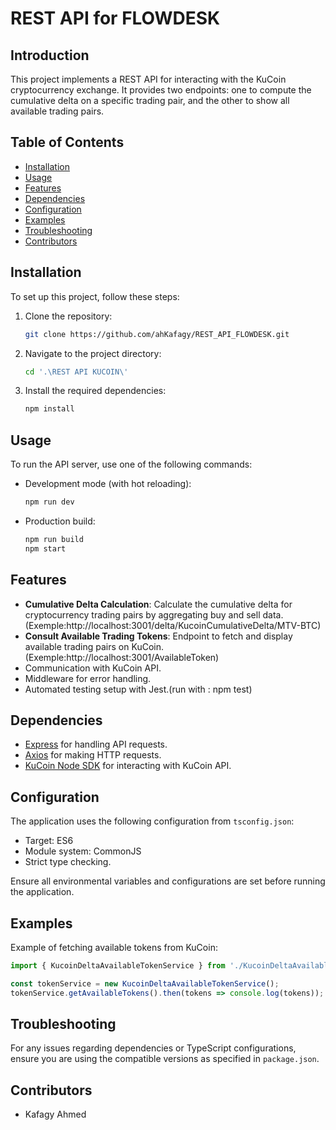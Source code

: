 # REST API for FLOWDESK

## Introduction
This project implements a REST API for interacting with the KuCoin cryptocurrency exchange. It provides two endpoints: one to compute the cumulative delta on a specific trading pair, and the other to show all available trading pairs.

## Table of Contents
- [Installation](#installation)
- [Usage](#usage)
- [Features](#features)
- [Dependencies](#dependencies)
- [Configuration](#configuration)
- [Examples](#examples)
- [Troubleshooting](#troubleshooting)
- [Contributors](#contributors)


## Installation
To set up this project, follow these steps:
1. Clone the repository:
   ```bash
   git clone https://github.com/ahKafagy/REST_API_FLOWDESK.git
   ```
2. Navigate to the project directory:
   ```bash
   cd '.\REST API KUCOIN\'
   ```
3. Install the required dependencies:
   ```bash
   npm install
   ```

## Usage
To run the API server, use one of the following commands:
- Development mode (with hot reloading):
  ```bash
  npm run dev
  ```
- Production build:
  ```bash
  npm run build
  npm start
  ```

## Features
- **Cumulative Delta Calculation**: Calculate the cumulative delta for cryptocurrency trading pairs by aggregating buy and sell data.
(Exemple:http://localhost:3001/delta/KucoinCumulativeDelta/MTV-BTC)
- **Consult Available Trading Tokens**: Endpoint to fetch and display available trading pairs on KuCoin.
(Exemple:http://localhost:3001/AvailableToken) 
- Communication with KuCoin API.
- Middleware for error handling.
- Automated testing setup with Jest.(run with :  npm test)

## Dependencies
- [Express](http://expressjs.com/) for handling API requests.
- [Axios](https://github.com/axios/axios) for making HTTP requests.
- [KuCoin Node SDK](https://www.npmjs.com/package/kucoin) for interacting with KuCoin API.

## Configuration
The application uses the following configuration from `tsconfig.json`:
- Target: ES6
- Module system: CommonJS
- Strict type checking.

Ensure all environmental variables and configurations are set before running the application.

## Examples
Example of fetching available tokens from KuCoin:
```typescript
import { KucoinDeltaAvailableTokenService } from './KucoinDeltaAvailableTokenService';

const tokenService = new KucoinDeltaAvailableTokenService();
tokenService.getAvailableTokens().then(tokens => console.log(tokens));
```

## Troubleshooting
For any issues regarding dependencies or TypeScript configurations, ensure you are using the compatible versions as specified in `package.json`.

## Contributors
- Kafagy Ahmed


